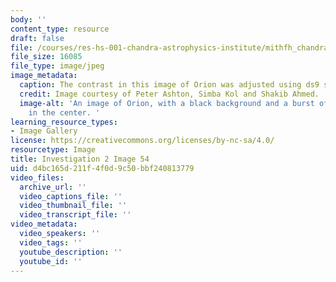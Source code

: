 ```yaml
---
body: ''
content_type: resource
draft: false
file: /courses/res-hs-001-chandra-astrophysics-institute/mithfh_chandra_inv2_orion3.jpg
file_size: 16085
file_type: image/jpeg
image_metadata:
  caption: The contrast in this image of Orion was adjusted using ds9 software.
  credit: Image courtesy of Peter Ashton, Simba Kol and Shakib Ahmed.
  image-alt: 'An image of Orion, with a black background and a burst of blue and white
    in the center. '
learning_resource_types:
- Image Gallery
license: https://creativecommons.org/licenses/by-nc-sa/4.0/
resourcetype: Image
title: Investigation 2 Image 54
uid: d4bc165d-211f-4f0d-9c50-bbf240813779
video_files:
  archive_url: ''
  video_captions_file: ''
  video_thumbnail_file: ''
  video_transcript_file: ''
video_metadata:
  video_speakers: ''
  video_tags: ''
  youtube_description: ''
  youtube_id: ''
---
```

